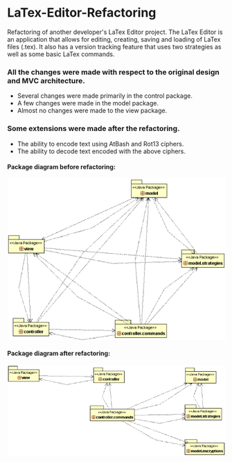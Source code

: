 # LaTex-Editor-Refactoring
Refactoring of another developer's LaTex Editor project. The LaTex Editor is an application that allows for editing, creating, saving and loading of LaTex files (.tex). It also has a version tracking feature that uses two strategies as well as some basic LaTex commands.

### All the changes were made with respect to the original design and MVC architecture.
- Several changes were made primarily in the control package.
- A few changes were made in the model package.
- Almost no changes were made to the view package.
### Some extensions were made after the refactoring.
- The ability to encode text using AtBash and Rot13 ciphers.
- The ability to decode text encoded with the above ciphers.

#### Package diagram before refactoring:
![Image](https://github.com/VictorMegir/LaTex-Editor-Refactoring/blob/master/Diagrams/Package%20Diagram%20Original.gif)
#### Package diagram after refactoring:
![Image](https://github.com/VictorMegir/LaTex-Editor-Refactoring/blob/master/Diagrams/Package%20Diagram.gif)
